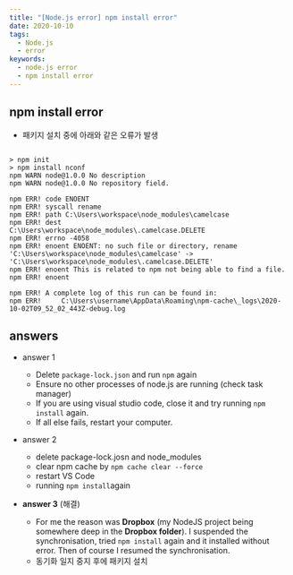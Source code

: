 ```yaml
---
title: "[Node.js error] npm install error"
date: 2020-10-10
tags:
  - Node.js
  - error
keywords:
  - node.js error
  - npm install error
---
```




## npm install error



* 패키지 설치 중에 아래와 같은 오류가 발생

```

> npm init
> npm install nconf
npm WARN node@1.0.0 No description
npm WARN node@1.0.0 No repository field.

npm ERR! code ENOENT
npm ERR! syscall rename
npm ERR! path C:\Users\workspace\node_modules\camelcase
npm ERR! dest 
C:\Users\workspace\node_modules\.camelcase.DELETE
npm ERR! errno -4058
npm ERR! enoent ENOENT: no such file or directory, rename 'C:\Users\workspace\node_modules\camelcase' -> 
'C:\Users\workspace\node_modules\.camelcase.DELETE'
npm ERR! enoent This is related to npm not being able to find a file.
npm ERR! enoent

npm ERR! A complete log of this run can be found in:
npm ERR!     C:\Users\username\AppData\Roaming\npm-cache\_logs\2020-10-02T09_52_02_443Z-debug.log
```





## answers

* answer 1
  * Delete ```package-lock.json``` and run ```npm``` again
  * Ensure no other processes of node.js are running (check task manager)
  * If you are using visual studio code, close it and try running `npm install` again.
  * If all else fails, restart your computer.

* answer 2
  * delete package-lock.josn and node_modules
  * clear npm cache by `npm cache clear --force`
  * restart VS Code
  * running `npm install`again

* **answer 3** (해결)
  * For me the reason was **Dropbox** (my NodeJS project being somewhere deep in the **Dropbox folder**). I suspended the synchronisation, tried `npm install` again and it installed without error. Then of course I resumed the synchronisation.
  * 동기화 일지 중지 후에 패키지 설치 